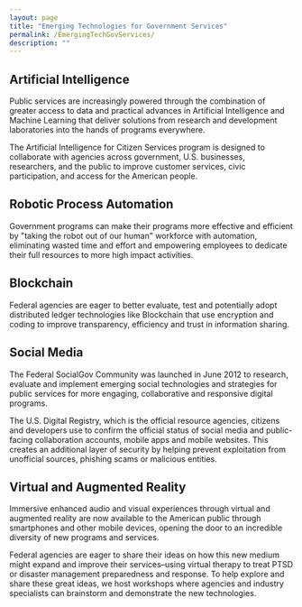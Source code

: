 ```yaml
---
layout: page
title: "Emerging Technologies for Government Services"
permalink: /EmergingTechGovServices/
description: ""
---
```


## Artificial Intelligence

Public services are increasingly powered through the combination of greater access to data and practical advances in Artificial Intelligence and Machine Learning that deliver solutions from research and development laboratories into the hands of programs everywhere.

The Artificial Intelligence for Citizen Services program is designed to collaborate with agencies across government, U.S. businesses, researchers, and the public to improve customer services, civic participation, and access for the American people.

## Robotic Process Automation 

Government programs can make their programs more effective and efficient by "taking the robot out of our human" workforce with automation, eliminating wasted time and effort and empowering employees to dedicate their full resources to more high impact activities. 

## Blockchain

Federal agencies are eager to better evaluate, test and potentially adopt distributed ledger technologies like Blockchain that use encryption and coding to improve transparency, efficiency and trust in information sharing.

## Social Media

The Federal SocialGov Community was launched in June 2012 to research, evaluate and implement emerging social technologies and strategies for public services for more engaging, collaborative and responsive digital programs.

The U.S. Digital Registry, which is the official resource agencies, citizens and developers use to confirm the official status of social media and public-facing collaboration accounts, mobile apps and mobile websites. This creates an additional layer of security by helping prevent exploitation from unofficial sources, phishing scams or malicious entities.

## Virtual and Augmented Reality

Immersive enhanced audio and visual experiences through virtual and augmented reality are now available to the American public through smartphones and other mobile devices, opening the door to an incredible diversity of new programs and services.

Federal agencies are eager to share their ideas on how this new medium might expand and improve their services–using virtual therapy to treat PTSD or disaster management preparedness and response. To help explore and share these great ideas, we host workshops where agencies and industry specialists can brainstorm and demonstrate the new technologies.
